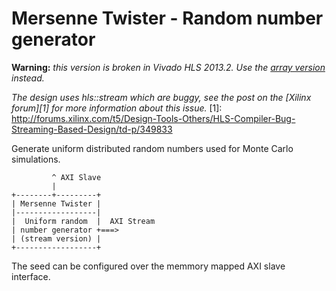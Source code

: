 Mersenne Twister - Random number generator
==========================================

**Warning:** *this version is broken in Vivado HLS 2013.2.*
*Use the [array version](../mersenne_twister_array) instead.*

*The design uses hls::stream which are buggy, see the post on the*
*[Xilinx forum][1] for more information about this issue.*
[1]: http://forums.xilinx.com/t5/Design-Tools-Others/HLS-Compiler-Bug-Streaming-Based-Design/td-p/349833

Generate uniform distributed random numbers used for Monte Carlo simulations.

```
         ^ AXI Slave
         |         
+--------+---------+
| Mersenne Twister |
|------------------|
|  Uniform random  |  AXI Stream
| number generator +===>
| (stream version) |
+------------------+
```

The seed can be configured over the memmory mapped AXI slave interface.
